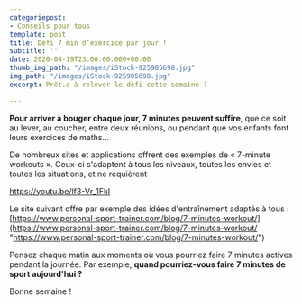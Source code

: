 ```yaml
---
categoriepost:
- Conseils pour tous
template: post
title: Défi 7 min d’exercice par jour !
subtitle: ''
date: 2020-04-19T23:00:00.000+00:00
thumb_img_path: "/images/iStock-925905698.jpg"
img_path: "/images/iStock-925905698.jpg"
excerpt: Prêt.e à relever le défi cette semaine ?

---
```

**Pour arriver à bouger chaque jour, 7 minutes peuvent suffire**, que ce soit au lever, au coucher, entre deux réunions, ou pendant que vos enfants font leurs exercices de maths...

De nombreux sites et applications offrent des exemples de « 7-minute workouts ». Ceux-ci s'adaptent à tous les niveaux, toutes les envies et toutes les situations, et ne requièrent 

https://youtu.be/lf3-Vr_1FkI

Le site suivant offre par exemple des idées d'entraînement adaptés à tous : [https://www.personal-sport-trainer.com/blog/7-minutes-workout/](https://www.personal-sport-trainer.com/blog/7-minutes-workout/ "https://www.personal-sport-trainer.com/blog/7-minutes-workout/")

Pensez chaque matin aux moments où vous pourriez faire 7 minutes actives pendant la journée. Par exemple, **quand pourriez-vous faire 7 minutes de sport aujourd'hui ?**

Bonne semaine !